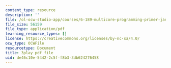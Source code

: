 ```yaml
---
content_type: resource
description: ''
file: /ol-ocw-studio-app/courses/6-189-multicore-programming-primer-january-iap-2007/de46c10e54422c5ff8b33db624276458_zg1bHfos6U8.pdf
file_size: 56159
file_type: application/pdf
learning_resource_types: []
license: https://creativecommons.org/licenses/by-nc-sa/4.0/
ocw_type: OCWFile
resourcetype: Document
title: 3play pdf file
uid: de46c10e-5442-2c5f-f8b3-3db624276458
---
```

